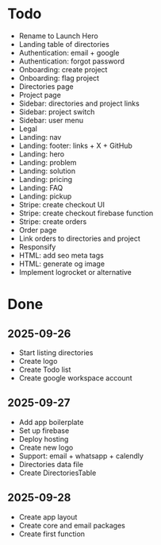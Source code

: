 # Todo

- Rename to Launch Hero
- Landing table of directories
- Authentication: email + google
- Authentication: forgot password
- Onboarding: create project
- Onboarding: flag project
- Directories page
- Project page
- Sidebar: directories and project links
- Sidebar: project switch
- Sidebar: user menu
- Legal
- Landing: nav
- Landing: footer: links + X + GitHub
- Landing: hero
- Landing: problem
- Landing: solution
- Landing: pricing
- Landing: FAQ
- Landing: pickup
- Stripe: create checkout UI
- Stripe: create checkout firebase function
- Stripe: create orders
- Order page
- Link orders to directories and project
- Responsify
- HTML: add seo meta tags
- HTML: generate og image
- Implement logrocket or alternative

# Done

## 2025-09-26
- Start listing directories
- Create logo
- Create Todo list
- Create google workspace account

## 2025-09-27
- Add app boilerplate
- Set up firebase
- Deploy hosting
- Create new logo
- Support: email + whatsapp + calendly
- Directories data file
- Create DirectoriesTable

## 2025-09-28
- Create app layout
- Create core and email packages
- Create first function
